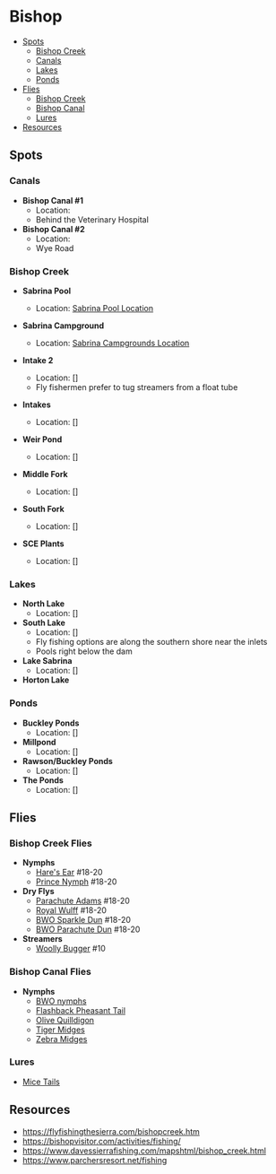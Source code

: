 # Bishop

- [Spots](#spots)
  - [Bishop Creek](#bishop-creek)
  - [Canals](#canals)
  - [Lakes](#lakes)
  - [Ponds](#ponds)
- [Flies](#flies)
  - [Bishop Creek](#bishop-creek-flies)
  - [Bishop Canal](#bishop-canal-flies)
  - [Lures](#lures)
- [Resources](#resources)

## Spots

### Canals

- **Bishop Canal #1**
  - Location: []()
  - Behind the Veterinary Hospital
- **Bishop Canal #2**
  - Location: []()
  - Wye Road

### Bishop Creek

- **Sabrina Pool**
  - Location: [Sabrina Pool Location](https://maps.app.goo.gl/EUR84NmHvLwTjEGp6)
- **Sabrina Campground**
  - Location: [Sabrina Campgrounds Location](https://maps.app.goo.gl/pSUqEwdcEFjxtBTb7)

- **Intake 2**
  - Location: []
  - Fly fishermen prefer to tug streamers from a float tube
- **Intakes**
  - Location: []
- **Weir Pond**
  - Location: []
- **Middle Fork**
  - Location: []
- **South Fork**
  - Location: []
- **SCE Plants**
  - Location: []

### Lakes

- **North Lake**
  - Location: []
- **South Lake**
  - Location: []
  - Fly fishing options are along the southern shore near the inlets
  - Pools right below the dam  
- **Lake Sabrina**
  - Location: []
- **Horton Lake**

### Ponds

- **Buckley Ponds**
  - Location: []
- **Millpond**
  - Location: []
- **Rawson/Buckley Ponds**
  - Location: []
- **The Ponds**
  - Location: []

## Flies

### Bishop Creek Flies

- **Nymphs**
  - [Hare's Ear](/img/hares-ear.jpg) #18-20
  - [Prince Nymph](/img/prince-nymph-beadhead.jpg) #18-20
- **Dry Flys**
  - [Parachute Adams](/img/parachute-adams.jpg) #18-20
  - [Royal Wulff](/img/royal-wulff.jpg) #18-20
  - [BWO Sparkle Dun](/img/sparkle-duns.jpg) #18-20
  - [BWO Parachute Dun](/img/bwo-parachute-dun.jpg) #18-20
- **Streamers**
  - [Woolly Bugger](/img/woolly-bugger.jpg) #10

### Bishop Canal Flies

- **Nymphs**
  - [BWO nymphs](/img/bwo-nymph.jpg)
  - [Flashback Pheasant Tail](/img/flashback-pheasant-tail.jpg)
  - [Olive Quilldigon](/img/olive-quilldigon.jpg)
  - [Tiger Midges](/img/tiger-midge.jpg)
  - [Zebra Midges](/img/zebra-midge.jpg)

### Lures

- [Mice Tails](/img/mice-tails.jpg)

## Resources

- <https://flyfishingthesierra.com/bishopcreek.htm>
- <https://bishopvisitor.com/activities/fishing/>
- <https://www.davessierrafishing.com/mapshtml/bishop_creek.html>
- <https://www.parchersresort.net/fishing>
